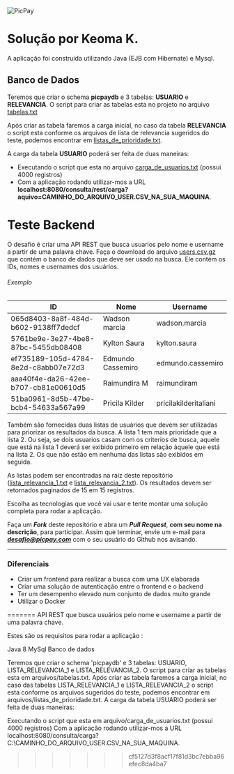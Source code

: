 ![PicPay](https://user-images.githubusercontent.com/1765696/26998603-711fcf30-4d5c-11e7-9281-0d9eb20337ad.png)

# Solução por Keoma K.

A aplicação foi construida utilizando Java (EJB com Hibernate) e Mysql.

## Banco de Dados

Teremos que criar o schema **picpaydb** e 3 tabelas: **USUARIO** e **RELEVANCIA**. 
O script para criar as tabelas esta no projeto no arquivo [tabelas.txt](Arquivos/tabelas.txt)

Após criar as tabela faremos a carga inicial, no caso da tabela **RELEVANCIA** o script esta 
conforme os arquivos de lista de relevancia sugeridos do teste, podemos encontrar em [listas_de_prioridade.txt](Arquivos/listas_de_prioridade.txt). 

A carga da tabela **USUARIO** poderá ser feita de duas maneiras:

- Executando o script que esta no arquivo [carga_de_usuarios.txt](Arquivos/carga_de_usuarios.txt) (possui 4000 registros) 
- Com a aplicação rodando utilizar-mos a URL **localhost:8080/consulta/rest/carga?aquivo=CAMINHO_DO_ARQUIVO_USER.CSV_NA_SUA_MAQUINA**.



# Teste Backend

O desafio é criar uma API REST que busca usuarios pelo nome e username a partir de uma palavra chave. Faça o download do arquivo [users.csv.gz](https://s3.amazonaws.com/careers-picpay/users.csv.gz) que contém o banco de dados que deve ser usado na busca. Ele contém os IDs, nomes e usernames dos usuários.

###### Exemplo
| ID                                   | Nome              | Username             |
|--------------------------------------|-------------------|----------------------|
| 065d8403-8a8f-484d-b602-9138ff7dedcf | Wadson marcia     | wadson.marcia        |
| 5761be9e-3e27-4be8-87bc-5455db08408  | Kylton Saura      | kylton.saura         |
| ef735189-105d-4784-8e2d-c8abb07e72d3 | Edmundo Cassemiro | edmundo.cassemiro    |
| aaa40f4e-da26-42ee-b707-cb81e00610d5 | Raimundira M      | raimundiram          |
| 51ba0961-8d5b-47be-bcb4-54633a567a99 | Pricila Kilder    | pricilakilderitaliani|



Também são fornecidas duas listas de usuários que devem ser utilizadas para priorizar os resultados da busca. A lista 1 tem mais prioridade que a lista 2. Ou seja, se dois usuarios casam com os criterios de busca, aquele que está na lista 1 deverá ser exibido primeiro em relação àquele que está na lista 2. Os que não estão em nenhuma das listas são exibidos em seguida.

As listas podem ser encontradas na raiz deste repositório ([lista_relevancia_1.txt](lista_relevancia_1.txt) e [lista_relevancia_2.txt](lista_relevancia_2.txt)).
Os resultados devem ser retornados paginados de 15 em 15 registros.

Escolha as tecnologias que você vai usar e tente montar uma solução completa para rodar a aplicação.

Faça um ***Fork*** deste repositório e abra um ***Pull Request***, **com seu nome na descrição**, para participar. Assim que terminar, envie um e-mail para ***desafio@picpay.com*** com o seu usuário do Github nos avisando.

-----

### Diferenciais

- Criar um frontend para realizar a busca com uma UX elaborada
- Criar uma solução de autenticação entre o frontend e o backend
- Ter um desempenho elevado num conjunto de dados muito grande
- Utilizar o Docker

=======
API REST que busca usuários pelo nome e username a partir de uma palavra chave.

Estes são os requisitos para rodar a aplicação :

Java 8
MySql
Banco de dados

Teremos que criar o schema 'picpaydb' e 3 tabelas: USUARIO, LISTA_RELEVANCIA_1 e LISTA_RELEVANCIA_2. O script para criar as tabelas esta em arquivos/tabelas.txt. Após criar as tabela faremos a carga inicial, no caso das tabelas LISTA_RELEVANCIA_1 e LISTA_RELEVANCIA_2 o script esta conforme os arquivos sugeridos do teste, podemos encontrar em arquivos/listas_de_prioridade.txt. A carga da tabela USUARIO poderá ser feita de duas maneiras:

Executando o script que esta em arquivo/carga_de_usuarios.txt (possui 4000 registros)
Com a aplicação rodando utilizar-mos a URL localhost:8080/consulta/carga?C:\CAMINHO_DO_ARQUIVO_USER.CSV_NA_SUA_MAQUINA.
>>>>>>> cf5127d3f8acf17f81d3bc7ebba96efec8da4ba7
